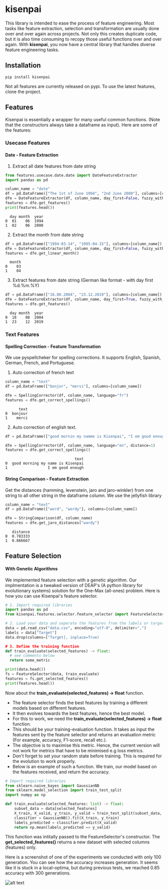 # kisenpai

This library is intended to ease the process of feature engineering. Most tasks like feature extraction, selection and transformation are usually done over and over again across projects. Not only this creates duplicate code, but it is also time consuming to recopy those useful functions over and over again. With **kisenpai**, you now have a central library that handles diverse feature engineering tasks.

## Installation
```shell
pip install kisenpai
```
Not all features are currently released on pypi. To use the latest features, clone the project.

## Features
Kisenpai is essentially a wrapper for many useful common functions. (Note that the constructors always take a dataframe as input). Here are some of the features:

### Usecase Features

#### Date - Feature Extraction
1. Extract all date features from date string
```python
from features.usecase.date.date import DateFeatureExtractor
import pandas as pd

column_name = "date"
df = pd.DataFrame(["The 1st of June 1994", "2nd June 2000"], columns=[column_name])
dfe = DateFeatureExtractor(df, column_name, day_first=False, fuzzy_with_tokens=True)
features = dfe.get_features()
print(features.head())
``` 
```shell
  day month  year
0  01    06  1994
1  02    06  2000
```
2. Extract the month from date string
```python
df = pd.DataFrame(["1994-03-14", "1995-04-15"], columns=[column_name])
dfe = DateFeatureExtractor(df, column_name, day_first=False, fuzzy_with_tokens=False)
features = dfe.get_linear_month()
```
```shell
  month
0    03
1    04
```
3. Extract features from date string (German like format - with day first %d.%m.%Y)
```python
df = pd.DataFrame(["18.08.2004", "23.12.2019"], columns=[column_name])
dfe = DateFeatureExtractor(df, column_name, day_first=True, fuzzy_with_tokens=False)
features = dfe.get_features()
```
```shell
  day month  year
0  18    08  2004
1  23    12  2019
```

### Text Features

#### Spelling Correction - Feature Transformation
We use pyspellcheker for spelling corrections. It supports English, Spanish, German, French, and Portuguese.
1. Auto correction of french text
```python
column_name = "text"
df = pd.DataFrame(["bonjor", "mersi"], columns=[column_name])

dfe = SpellingCorrector(df, column_name, language="fr")
features = dfe.get_correct_spellings()
```
```shell
      text
0  bonjour
1    merci
```
2. Auto correction of english text.
```python
df = pd.DataFrame(["good mornin my namme is Kisenpai", "I em goud enough"], columns=[column_name])

dfe = SpellingCorrector(df, column_name, language="en", distance=1)
features = dfe.get_correct_spellings()
```
```shell
                               text
0  good morning my name is Kisenpai
1                  I em good enough
```
#### String Comparison - Feature Extraction
Get the distances (hamming, levenstein, jaro and jaro-winkler) from one string to all other string in the dataframe column. We use the jellyfish library
```python
column_name = "text"
df = pd.DataFrame(["word", "wordy"], columns=[column_name])

dfe = StringComparison(df, column_name)
features = dfe.get_jaro_distances("wardy")
```
```shell
   distance
0  0.783333
1  0.866667
```

## Feature Selection
#### With Genetic Algorithms
We implemented feature selection with a genetic algorithm. Our implmentation is a tweaked version of DEAP's (A python library for evolutionary systems) solution for the One-Max (all-ones) problem. Here is how you can use Kisenpai's feature selector.
```python
# 1. Import required libraries
import pandas as pd
from kisenpai.features.selector.feature_selector import FeatureSelector

# 2. Load your data and seperate the features from the labels or targets
data = pd.read_csv("data.csv", encoding="utf-8", delimiter=",")
labels = data["Target"]
data.drop(columns=["Target], inplace=True)

# 3. Define the training function
def train_evaluate(selected_features) -> float:
  # see comments below
  return some_metric

print(data.head())
fs = FeatureSelector(data, train_evaluate)
features = fs.get_selected_features()
print(features.head())
```
Now about the **train_evaluate(selected_features) -> float** function.
- The feature selector finds the best features by training a different models based on different features.
- It then evolves towards the best features, hence the best model.
- For this to work, we need the **train_evaluate(selected_features) -> float** function.
- This should be your training-evaluation function. It takes as input the features sent by the feature selector and returns an evaluation metric (For example, accuracy, F1-score, recall etc.).
- The objective is to maximise this metric. Hence, the current version will not work for metrics that have to be minimised e.g loss metrics.
- Don't forget to set your random state before training. This is required for the evolution to work properly.
- Below is an example of such a function. We train, our model based on the features received, and return the accuracy.

```python
# Import required libraries
from sklearn.naive_bayes import GaussianNB
from sklearn.model_selection import train_test_split
import numpy as np

def train_evaluate(selected_features: list) -> float:
    subset_data = data[selected_features]
    X_train, X_valid, y_train, y_valid = train_test_split(subset_data, labels, test_size=0.20, random_state=42)
    classifier = GaussianNB().fit(X_train, y_train)
    labels_predicted = classifier.predict(X_valid)
    return np.mean(labels_predicted == y_valid)
```
This function was intitally passed to the FeatureSelector's constructor. The **get_selected_features()** returns a new dataset with selected columns (features) only.

Here is a screenshot of one of the experiments we conducted with only 100 generation. You can see how the accuracy increases generation. It seems like it is stuck in a local-optima, but during previous tests, we reached 0.85 accuracy with 300 generations.


![alt text](https://github.com/kisenpai/kisenpai/blob/feature-selector/kisenpai/features/selector/Screenshot%202019-08-06%20at%2022.30.48.png "Performance Evolution")
